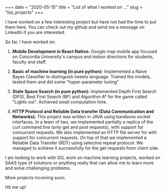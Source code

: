 +++
date = "2020-05-15"
title = "List of what I worked on ..."
slug = "list_projects"
+++

I have worked on a few interesting project but have not had the time 
to put them here. You can check out my github and send me a message on LinkedIn if you are interested.

So far, I have worked on:

1. **Mobile Development in React Native:** Google map mobile app focused on Concordia University's campus and indoor directions for students, faculty and staff.

2. **Basic of machine learning (in pure python):** Implemented a Naive Bayes Classifier to distinguish tweets language. Trained the models, tested them and did some "hyper-parameter tuning"

3. **State Space Search (in pure python):** Implemented Depth First Search (DFS), Best First Search (BF) and Algorithm A* for the game called "Lights out".
Achieved small computation time.

4. **HTTP Protocol and Reliable Data transfer (Data Communication and Networks):** This project was written in JAVA using barebone socket interfaces. In a team of two, we implemented partially a replica of the curl command line
(only get and post requests), with support for concurrent requests. We also implemented an HTTP file server for with support for concurrent requests. On top of that
we implemented a Reliable Data Transfer (RDT) using selective repeat protocol. We managed to achieve it successfully for the get requests from client side.

I am looking to work with GO, work on machine learning projects, worked on SAAS type of solutions or anything really that can allow me to learn more and solve challenging problems.

More projects incoming soon.

Hit me up!
